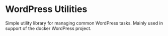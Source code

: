 # WordPress Utilities

Simple utility library for managing common WordPress tasks. Mainly used in support of the docker WordPress project.
